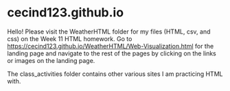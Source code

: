 # cecind123.github.io

Hello! Please visit the WeatherHTML folder for my files (HTML, csv, and css) on the Week 11 HTML homework. Go to https://cecind123.github.io/WeatherHTML/Web-Visualization.html for the landing page and navigate to the rest of the pages by clicking on the links or images on the landing page. 


The class_activities folder contains other various sites I am practicing HTML with. 
